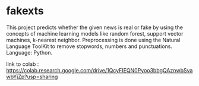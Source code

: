 # fakexts
This project predicts whether the given news is real or fake by using the concepts of machine learning models like random forest, support vector machines, k-nearest neighbor. Preprocessing is done using the Natural Language ToolKit to remove stopwords, numbers and punctuations. Language: Python.



link to colab : https://colab.research.google.com/drive/1QcyFIEQN0Pyoo3bbgQAznwbSvawbYjZp?usp=sharing

